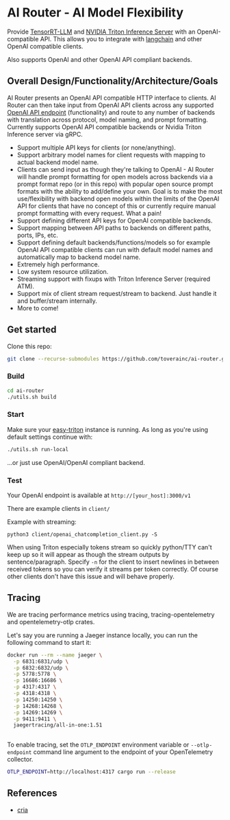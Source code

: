 # AI Router - AI Model Flexibility

Provide [TensorRT-LLM](https://github.com/NVIDIA/TensorRT-LLM) and [NVIDIA Triton Inference Server](https://github.com/triton-inference-server/tensorrtllm_backend)
with an OpenAI-compatible API. This allows you to integrate with [langchain](https://github.com/langchain-ai/langchain) and other OpenAI compatible clients.

Also supports OpenAI and other OpenAI API compliant backends.

## Overall Design/Functionality/Architecture/Goals
AI Router presents an OpenAI API compatible HTTP interface to clients. AI Router can then take input from OpenAI API clients across any supported [OpenAI API endpoint](https://platform.openai.com/docs/api-reference/) (functionality) and route to any number of backends with translation across protocol, model naming, and prompt formatting. Currently supports OpenAI API compatible backends or Nvidia Triton Inference server via gRPC.

- Support multiple API keys for clients (or none/anything).
- Support arbitrary model names for client requests with mapping to actual backend model name.
- Clients can send input as though they're talking to OpenAI - AI Router will handle prompt formatting for open models across backends via a prompt format repo (or in this repo) with popular open source prompt formats with the ability to add/define your own. Goal is to make the most use/flexibility with backend open models within the limits of the OpenAI API for clients that have no concept of this or currently require manual prompt formatting with every request. What a pain!
- Support defining different API keys for OpenAI compatible backends.
- Support mapping between API paths to backends on different paths, ports, IPs, etc.
- Support defining default backends/functions/models so for example OpenAI API compatible clients can run with default model names and automatically map to backend model name.
- Extremely high performance.
- Low system resource utilization.
- Streaming support with fixups with Triton Inference Server (required ATM).
- Support mix of client stream request/stream to backend. Just handle it and buffer/stream internally.
- More to come!

## Get started

Clone this repo:

```bash
git clone --recurse-submodules https://github.com/toverainc/ai-router.git
```

### Build

```bash
cd ai-router
./utils.sh build
```

### Start

Make sure your [easy-triton](https://github.com/toverainc/easy-triton) instance is running. As long as you're using default settings continue with:

```bash
./utils.sh run-local
```

...or just use OpenAI/OpenAI compliant backend.

### Test

Your OpenAI endpoint is available at `http://[your_host]:3000/v1`

There are example clients in `client/`

Example with streaming:

`python3 client/openai_chatcompletion_client.py -S`

When using Triton especially tokens stream so quickly python/TTY can't keep up so it will appear as though the stream outputs by sentence/paragraph. Specify `-n` for the client to insert newlines in between received tokens so you can verify it streams per token correctly. Of course other clients don't have this issue and will behave properly.

## Tracing
We are tracing performance metrics using tracing, tracing-opentelemetry and opentelemetry-otlp crates.

Let's say you are running a Jaeger instance locally, you can run the following command to start it:
```bash
docker run --rm --name jaeger \
  -p 6831:6831/udp \
  -p 6832:6832/udp \
  -p 5778:5778 \
  -p 16686:16686 \
  -p 4317:4317 \
  -p 4318:4318 \
  -p 14250:14250 \
  -p 14268:14268 \
  -p 14269:14269 \
  -p 9411:9411 \
  jaegertracing/all-in-one:1.51
  
```

To enable tracing, set the `OTLP_ENDPOINT` environment variable or `--otlp-endpoint` command line
argument to the endpoint of your OpenTelemetry collector.
```bash
OTLP_ENDPOINT=http://localhost:4317 cargo run --release
```

## References
- [cria](https://github.com/AmineDiro/cria)

